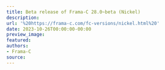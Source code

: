 ```yaml
---
title: Beta release of Frama-C 28.0~beta (Nickel)
description:
url: '%20https://frama-c.com/fc-versions/nickel.html%20'
date: 2023-10-26T00:00:00-00:00
preview_image:
featured:
authors:
- Frama-C
source:
---
```

    

